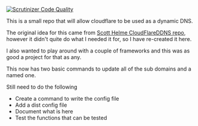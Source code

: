 [![Scrutinizer Code Quality](https://scrutinizer-ci.com/g/rossmitchell/UpdateCloudFlare/badges/quality-score.png?b=master)](https://scrutinizer-ci.com/g/rossmitchell/UpdateCloudFlare/?branch=master)

This is a small repo that will allow cloudflare to be used as a dynamic DNS.

The original idea for this came from [Scott Helme CloudFlareDDNS repo](https://github.com/ScottHelme/CloudFlareDDNS), however it didn't quite do what I needed it for, so I have re-created it here.

I also wanted to play around with a couple of frameworks and this was as good a project for that as any.

This now has two basic commands to update all of the sub domains and a named one.

Still need to do the following

 * Create a command to write the config file
 * Add a dist config file
 * Document what is here
 * Test the functions that can be tested 
